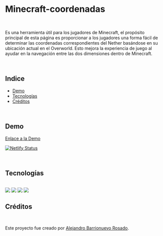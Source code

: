 # Minecraft-coordenadas

<br>

Es una herramienta útil para los jugadores de Minecraft, el propósito principal de esta página es proporcionar a los jugadores una forma fácil de determinar las coordenadas correspondientes del Nether basándose en su ubicación actual en el Overworld. Esto mejora la experiencia de juego al ayudar en la navegación entre las dos dimensiones dentro de Minecraft.

<br>

## Indice

- [Demo](#demo)
- [Tecnologías](#tecnologías)
- [Créditos](#Créditos)
<!-- - [Uso](#uso) -->

<br>

## Demo

[Enlace a la Demo](https://minecraft-coordenadas.netlify.app/)

[![Netlify Status](https://api.netlify.com/api/v1/badges/1f9f9cda-e3e9-4f10-9be7-7ef46f51d2b0/deploy-status)](https://app.netlify.com/sites/minecraft-coordenadas/deploys)

<!-- - ![Captura de pantalla](url-de-la-captura) -->

<br>

## Tecnologías

<br>
<img src="https://img.shields.io/badge/HTML5-E34F26?style=for-the-badge&logo=html5&logoColor=white">
<img src="https://img.shields.io/badge/CSS3-1572B6?style=for-the-badge&logo=css3&logoColor=white"> 
<img src="https://img.shields.io/badge/JavaScript-323330?style=for-the-badge&logo=javascript&logoColor=F7DF1E"> 
<img src="https://img.shields.io/badge/bootstrap-%238511FA.svg?style=for-the-badge&logo=bootstrap&logoColor=white"> 

<br>

## Créditos

<br>

Este proyecto fue creado por [Alejandro Barrionuevo Rosado](https://github.com/Alejandro-BR).